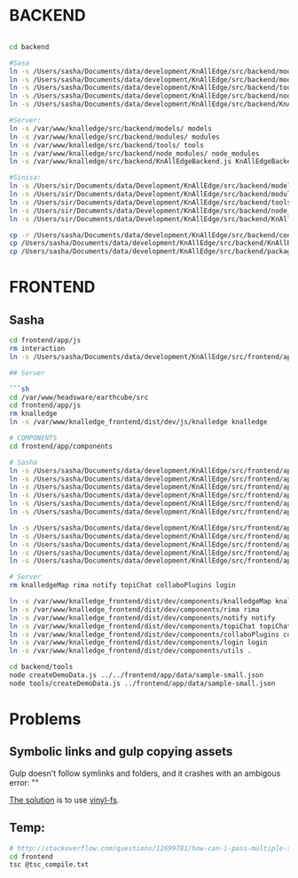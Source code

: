 # BACKEND

```sh

cd backend

#Sasa
ln -s /Users/sasha/Documents/data/development/KnAllEdge/src/backend/models/ models
ln -s /Users/sasha/Documents/data/development/KnAllEdge/src/backend/modules/ modules
ln -s /Users/sasha/Documents/data/development/KnAllEdge/src/backend/tools/ tools
ln -s /Users/sasha/Documents/data/development/KnAllEdge/src/backend/node_modules/ node_modules
ln -s /Users/sasha/Documents/data/development/KnAllEdge/src/backend/KnAllEdgeBackend.js KnAllEdgeBackend.js

#Server:
ln -s /var/www/knalledge/src/backend/models/ models
ln -s /var/www/knalledge/src/backend/modules/ modules
ln -s /var/www/knalledge/src/backend/tools/ tools
ln -s /var/www/knalledge/src/backend/node_modules/ node_modules
ln -s /var/www/knalledge/src/backend/KnAllEdgeBackend.js KnAllEdgeBackend.js

#Sinisa:
ln -s /Users/sir/Documents/data/Development/KnAllEdge/src/backend/models/ models
ln -s /Users/sir/Documents/data/Development/KnAllEdge/src/backend/modules/ modules
ln -s /Users/sir/Documents/data/Development/KnAllEdge/src/backend/tools/ tools
ln -s /Users/sir/Documents/data/Development/KnAllEdge/src/backend/node_modules/ node_modules
ln -s /Users/sir/Documents/data/Development/KnAllEdge/src/backend/KnAllEdgeBackend.js KnAllEdgeBackend.js

cp -r /Users/sasha/Documents/data/development/KnAllEdge/src/backend/config .
cp /Users/sasha/Documents/data/development/KnAllEdge/src/backend/KnAllEdgeBackend.js KnAllEdgeBackend.js
cp /Users/sasha/Documents/data/development/KnAllEdge/src/backend/package.json package.json
```

# FRONTEND

## Sasha

```sh
cd frontend/app/js
rm interaction
ln -s /Users/sasha/Documents/data/development/KnAllEdge/src/frontend/app/js/interaction interaction

## Server

```sh
cd /var/www/headsware/earthcube/src
cd frontend/app/js
rm knalledge
ln -s /var/www/knalledge_frontend/dist/dev/js/knalledge knalledge

# COMPONENTS
cd frontend/app/components

# Sasha
ln -s /Users/sasha/Documents/data/development/KnAllEdge/src/frontend/app/components/rima rima
ln -s /Users/sasha/Documents/data/development/KnAllEdge/src/frontend/app/components/notify notify
ln -s /Users/sasha/Documents/data/development/KnAllEdge/src/frontend/app/components/topiChat topiChat
ln -s /Users/sasha/Documents/data/development/KnAllEdge/src/frontend/app/components/collaboPlugins collaboPlugins
ln -s /Users/sasha/Documents/data/development/KnAllEdge/src/frontend/app/components/login login
ln -s /Users/sasha/Documents/data/development/KnAllEdge/src/frontend/app/components/utils .

ln -s /Users/sasha/Documents/data/development/KnAllEdge/src/frontend/app/components/knalledgeMap knalledgeMap
ln -s /Users/sasha/Documents/data/development/KnAllEdge/src/frontend/app/components/topPanel topPanel
ln -s /Users/sasha/Documents/data/development/KnAllEdge/src/frontend/app/components/request request
ln -s /Users/sasha/Documents/data/development/KnAllEdge/src/frontend/app/components/suggestion suggestion
ln -s /Users/sasha/Documents/data/development/KnAllEdge/src/frontend/app/components/ontov ontov

# Server
rm knalledgeMap rima notify topiChat collaboPlugins login

ln -s /var/www/knalledge_frontend/dist/dev/components/knalledgeMap knalledgeMap
ln -s /var/www/knalledge_frontend/dist/dev/components/rima rima
ln -s /var/www/knalledge_frontend/dist/dev/components/notify notify
ln -s /var/www/knalledge_frontend/dist/dev/components/topiChat topiChat
ln -s /var/www/knalledge_frontend/dist/dev/components/collaboPlugins collaboPlugins
ln -s /var/www/knalledge_frontend/dist/dev/components/login login
ln -s /var/www/knalledge_frontend/dist/dev/components/utils .

cd backend/tools
node createDemoData.js ../../frontend/app/data/sample-small.json
node tools/createDemoData.js ../frontend/app/data/sample-small.json
```

# Problems

## Symbolic links and gulp copying assets

Gulp doesn't follow symlinks and folders, and it crashes with an ambigous error: ""

[The solution](http://stackoverflow.com/questions/28079374/gulp-giving-error-on-symlinks-in-gulp-src) is to use [vinyl-fs](https://www.npmjs.com/package/vinyl-fs).

## Temp:

```sh
# http://stackoverflow.com/questions/12699781/how-can-i-pass-multiple-source-files-to-the-typescript-compiler
cd frontend
tsc @tsc_compile.txt
```
